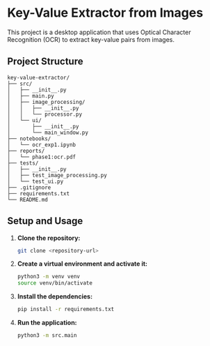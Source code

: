 # Key-Value Extractor from Images

This project is a desktop application that uses Optical Character Recognition (OCR) to extract key-value pairs from images.

## Project Structure

```
key-value-extractor/
├── src/
│   ├── __init__.py
│   ├── main.py
│   ├── image_processing/
│   │   ├── __init__.py
│   │   └── processor.py
│   └── ui/
│       ├── __init__.py
│       └── main_window.py
├── notebooks/
│   └── ocr_exp1.ipynb
├── reports/
│   └── phase1:ocr.pdf
├── tests/
│   ├── __init__.py
│   ├── test_image_processing.py
│   └── test_ui.py
├── .gitignore
├── requirements.txt
└── README.md
```

## Setup and Usage

1.  **Clone the repository:**
    ```bash
    git clone <repository-url>
    ```

2.  **Create a virtual environment and activate it:**
    ```bash
    python3 -m venv venv
    source venv/bin/activate
    ```

3.  **Install the dependencies:**
    ```bash
    pip install -r requirements.txt
    ```

4.  **Run the application:**
    ```bash
    python3 -m src.main
    ```
